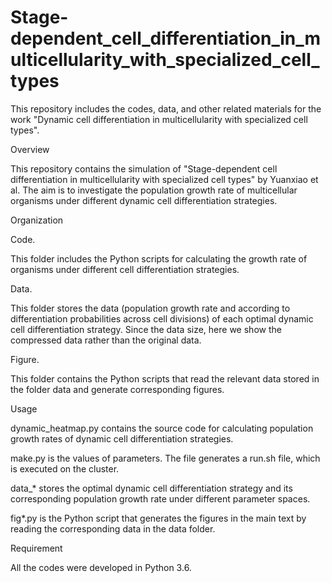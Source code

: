 # Stage-dependent_cell_differentiation_in_multicellularity_with_specialized_cell_types
This repository includes the codes, data, and other related materials for the work "Dynamic cell differentiation in multicellularity with specialized cell types".

Overview

This repository contains the simulation of "Stage-dependent cell differentiation in multicellularity with specialized cell types" by Yuanxiao et al. The aim is to investigate the population growth rate of multicellular organisms under different dynamic cell differentiation strategies.

Organization

Code.

This folder includes the Python scripts for calculating the growth rate of organisms under different cell differentiation strategies.

Data.

This folder stores the data (population growth rate and according to differentiation probabilities across cell divisions) of each optimal dynamic cell differentiation strategy. Since the data size, here we show the compressed data rather than the original data.

Figure.

This folder contains the Python scripts that read the relevant data stored in the folder data and generate corresponding figures.

Usage

dynamic_heatmap.py contains the source code for calculating population growth rates of dynamic cell differentiation strategies.

make.py is the values of parameters. The file generates a run.sh file, which is executed on the cluster.

data_* stores the optimal dynamic cell differentiation strategy and its corresponding population growth rate under different parameter spaces.

fig*.py is the Python script that generates the figures in the main text by reading the corresponding data in the data folder.

Requirement

All the codes were developed in Python 3.6.
